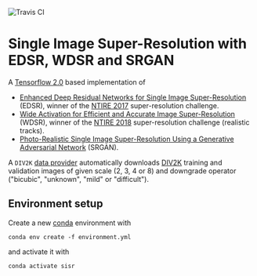 ![Travis CI](https://travis-ci.com/krasserm/super-resolution.svg?branch=master)

# Single Image Super-Resolution with EDSR, WDSR and SRGAN

A [Tensorflow 2.0](https://www.tensorflow.org/beta) based implementation of

- [Enhanced Deep Residual Networks for Single Image Super-Resolution](https://arxiv.org/abs/1707.02921) (EDSR), winner
  of the [NTIRE 2017](http://www.vision.ee.ethz.ch/ntire17/) super-resolution challenge.
- [Wide Activation for Efficient and Accurate Image Super-Resolution](https://arxiv.org/abs/1808.08718) (WDSR), winner
  of the [NTIRE 2018](http://www.vision.ee.ethz.ch/ntire18/) super-resolution challenge (realistic tracks).
- [Photo-Realistic Single Image Super-Resolution Using a Generative Adversarial Network](https://arxiv.org/abs/1609.04802) (SRGAN).



A `DIV2K` [data provider](#div2k-dataset) automatically downloads [DIV2K](https://data.vision.ee.ethz.ch/cvl/DIV2K/)
training and validation images of given scale (2, 3, 4 or 8) and downgrade operator ("bicubic", "unknown", "mild" or
"difficult").

## Environment setup

Create a new [conda](https://conda.io) environment with

    conda env create -f environment.yml

and activate it with

    conda activate sisr

